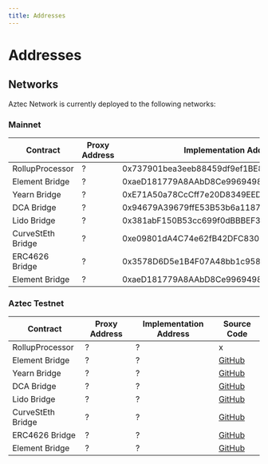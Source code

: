 ```yaml
---
title: Addresses
---
```


# Addresses

## Networks
Aztec Network is currently deployed to the following networks:


### Mainnet

| Contract | Proxy Address | Implementation Address | Source Code |
|-------|------|------|------|
| RollupProcessor | ? | 0x737901bea3eeb88459df9ef1BE8fF3Ae1B42A2ba | [Etherscan](https://etherscan.io/address/0x737901bea3eeb88459df9ef1be8ff3ae1b42a2ba) |
| Element Bridge | ? | 0xaeD181779A8AAbD8Ce996949853FEA442C2CDB47 | [GitHub](https://github.com/AztecProtocol/aztec-connect-bridges/blob/master/src/bridges/element/ElementBridge.sol) |
| Yearn Bridge | ? | 0xE71A50a78CcCff7e20D8349EED295F12f0C8C9eF | [GitHub](https://github.com/AztecProtocol/aztec-connect-bridges/blob/master/src/bridges/yearn/YearnBridge.sol) |
| DCA Bridge | ? | 0x94679A39679ffE53B53b6a1187aa1c649A101321 | [GitHub](https://github.com/AztecProtocol/aztec-connect-bridges/blob/master/src/bridges/element/ElementBridge.sol) |
| Lido Bridge | ? | 0x381abF150B53cc699f0dBBBEF3C5c0D1fA4B3Efd | [GitHub](https://github.com/AztecProtocol/aztec-connect-bridges/blob/master/src/bridges/lido/LidoBridge.sol) |
| CurveStEth Bridge | ? | 0xe09801dA4C74e62fB42DFC8303a1C1BD68073D1a | [GitHub](https://github.com/AztecProtocol/aztec-connect-bridges/blob/master/src/bridges/curve/CurveStEthBridge.sol) |
| ERC4626 Bridge | ? | 0x3578D6D5e1B4F07A48bb1c958CBfEc135bef7d98 | [GitHub](https://github.com/AztecProtocol/aztec-connect-bridges/blob/master/src/bridges/erc4626/ERC4626Bridge.sol) |
| Element Bridge | ? | 0xaeD181779A8AAbD8Ce996949853FEA442C2CDB47 | [GitHub](https://github.com/AztecProtocol/aztec-connect-bridges/blob/master/src/bridges/element/ElementBridge.sol) |

### Aztec Testnet

| Contract | Proxy Address | Implementation Address | Source Code |
|-------|------|------|------|
| RollupProcessor | ? | ? | x |
| Element Bridge | ? | ? | [GitHub](https://github.com/AztecProtocol/aztec-connect-bridges/blob/master/src/bridges/element/ElementBridge.sol) |
| Yearn Bridge | ? | ? | [GitHub](https://github.com/AztecProtocol/aztec-connect-bridges/blob/master/src/bridges/yearn/YearnBridge.sol) |
| DCA Bridge | ? | ? | [GitHub](https://github.com/AztecProtocol/aztec-connect-bridges/blob/master/src/bridges/element/ElementBridge.sol) |
| Lido Bridge | ? | ? | [GitHub](https://github.com/AztecProtocol/aztec-connect-bridges/blob/master/src/bridges/lido/LidoBridge.sol) |
| CurveStEth Bridge | ? | ? | [GitHub](https://github.com/AztecProtocol/aztec-connect-bridges/blob/master/src/bridges/curve/CurveStEthBridge.sol) |
| ERC4626 Bridge | ? | ? | [GitHub](https://github.com/AztecProtocol/aztec-connect-bridges/blob/master/src/bridges/erc4626/ERC4626Bridge.sol) |
| Element Bridge | ? | ? | [GitHub](https://github.com/AztecProtocol/aztec-connect-bridges/blob/master/src/bridges/element/ElementBridge.sol) |